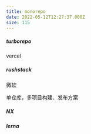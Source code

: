 ```yaml
---
title: monorepo
date: 2022-05-12T12:27:37.000Z
size: 115
---
```

##### turborepo

vercel

##### rushstack

微软

单仓库，多项目构建、发布方案

##### NX

##### lerna
